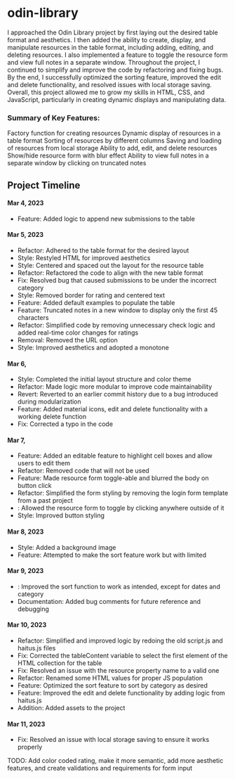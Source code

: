 # odin-library
I approached the Odin Library project by first laying out the desired table format and aesthetics. I then added the ability to create, display, and manipulate resources in the table format, including adding, editing, and deleting resources. I also implemented a feature to toggle the resource form and view full notes in a separate window. Throughout the project, I continued to simplify and improve the code by refactoring and fixing bugs. By the end, I successfully optimized the sorting feature, improved the edit and delete functionality, and resolved issues with local storage saving. Overall, this project allowed me to grow my skills in HTML, CSS, and JavaScript, particularly in creating dynamic displays and manipulating data.


### Summary of Key Features:
Factory function for creating resources
Dynamic display of resources in a table format
Sorting of resources by different columns
Saving and loading of resources from local storage
Ability to add, edit, and delete resources
Show/hide resource form with blur effect
Ability to view full notes in a separate window by clicking on truncated notes


## Project Timeline

#### Mar 4, 2023

* Feature: Added logic to append new submissions to the table

#### Mar 5, 2023

* Refactor: Adhered to the table format for the desired layout
* Style: Restyled HTML for improved aesthetics
* Style: Centered and spaced out the layout for the resource table
* Refactor: Refactored the code to align with the new table format
* Fix: Resolved bug that caused submissions to be under the incorrect category
* Style: Removed border for rating and centered text
* Feature: Added default examples to populate the table
* Feature: Truncated notes in a new window to display only the first 45 characters
* Refactor: Simplified code by removing unnecessary check logic and added real-time color changes for ratings
* Removal: Removed the URL option
* Style: Improved aesthetics and adopted a monotone 

#### Mar 6, 

* Style: Completed the initial layout structure and color theme
* Refactor: Made logic more modular to improve code maintainability
* Revert: Reverted to an earlier commit history due to a bug introduced during modularization
* Feature: Added material icons, edit and delete functionality with a working delete function
* Fix: Corrected a typo in the code

#### Mar 7, 

* Feature: Added an editable feature to highlight cell boxes and allow users to edit them
* Refactor: Removed code that will not be used
* Feature: Made resource form toggle-able and blurred the body on button click
* Refactor: Simplified the form styling by removing the login form template from a past project
* : Allowed the resource form to toggle by clicking anywhere outside of it
* Style: Improved button styling
#### Mar 8, 2023

* Style: Added a background image
* Feature: Attempted to make the sort feature work but with limited 

#### Mar 9, 2023

* : Improved the sort function to work as intended, except for dates and category
* Documentation: Added bug comments for future reference and debugging

#### Mar 10, 2023

* Refactor: Simplified and improved logic by redoing the old script.js and haitus.js files
* Fix: Corrected the tableContent variable to select the first element of the HTML collection for the table
* Fix: Resolved an issue with the resource property name to a valid one
* Refactor: Renamed some HTML values for proper JS population
* Feature: Optimized the sort feature to sort by category as desired
* Feature: Improved the edit and delete functionality by adding logic from haitus.js
* Addition: Added assets to the project
  
#### Mar 11, 2023

* Fix: Resolved an issue with local storage saving to ensure it works properly


TODO: Add color coded rating, make it more semantic, add more aesthetic features, and create validations and requirements for form input